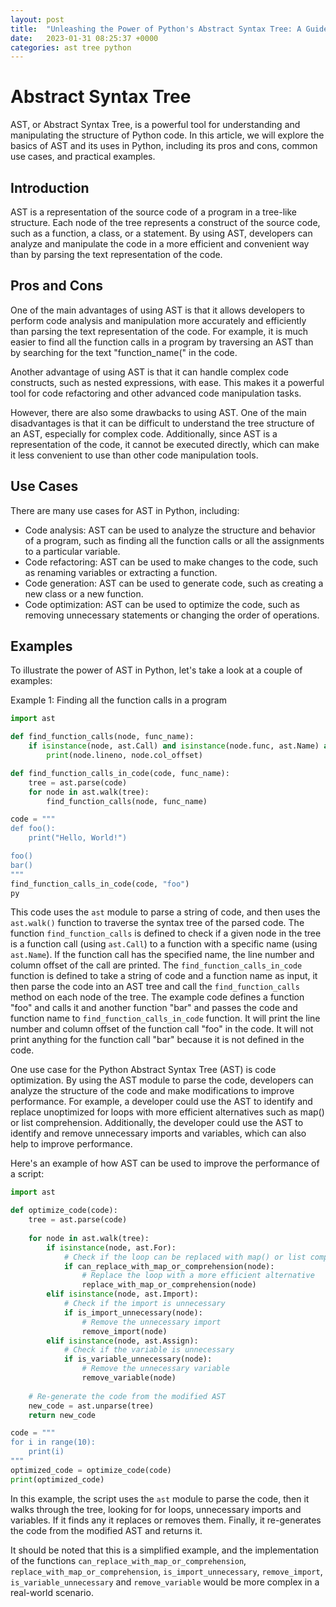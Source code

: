 ```yaml
---
layout: post
title:  "Unleashing the Power of Python's Abstract Syntax Tree: A Guide to Understanding and Manipulating Code Structure"
date:   2023-01-31 08:25:37 +0000
categories: ast tree python
---
```


# Abstract Syntax Tree

AST, or Abstract Syntax Tree, is a powerful tool for understanding and manipulating the structure of Python code. In this article, we will explore the basics of AST and its uses in Python, including its pros and cons, common use cases, and practical examples.

## Introduction

AST is a representation of the source code of a program in a tree-like structure. Each node of the tree represents a construct of the source code, such as a function, a class, or a statement. By using AST, developers can analyze and manipulate the code in a more efficient and convenient way than by parsing the text representation of the code.

## Pros and Cons

One of the main advantages of using AST is that it allows developers to perform code analysis and manipulation more accurately and efficiently than parsing the text representation of the code. For example, it is much easier to find all the function calls in a program by traversing an AST than by searching for the text "function\_name(" in the code.

Another advantage of using AST is that it can handle complex code constructs, such as nested expressions, with ease. This makes it a powerful tool for code refactoring and other advanced code manipulation tasks.

However, there are also some drawbacks to using AST. One of the main disadvantages is that it can be difficult to understand the tree structure of an AST, especially for complex code. Additionally, since AST is a representation of the code, it cannot be executed directly, which can make it less convenient to use than other code manipulation tools.

## Use Cases

There are many use cases for AST in Python, including:

* Code analysis: AST can be used to analyze the structure and behavior of a program, such as finding all the function calls or all the assignments to a particular variable.
* Code refactoring: AST can be used to make changes to the code, such as renaming variables or extracting a function.
* Code generation: AST can be used to generate code, such as creating a new class or a new function.
* Code optimization: AST can be used to optimize the code, such as removing unnecessary statements or changing the order of operations.

## Examples

To illustrate the power of AST in Python, let's take a look at a couple of examples:

Example 1: Finding all the function calls in a program

```python
import ast

def find_function_calls(node, func_name):
    if isinstance(node, ast.Call) and isinstance(node.func, ast.Name) and node.func.id == func_name:
        print(node.lineno, node.col_offset)

def find_function_calls_in_code(code, func_name):
    tree = ast.parse(code)
    for node in ast.walk(tree):
        find_function_calls(node, func_name)

code = """
def foo():
    print("Hello, World!")

foo()
bar()
"""
find_function_calls_in_code(code, "foo")
py
```

This code uses the `ast` module to parse a string of code, and then uses the `ast.walk()` function to traverse the syntax tree of the parsed code. The function `find_function_calls` is defined to check if a given node in the tree is a function call (using `ast.Call`) to a function with a specific name (using `ast.Name`). If the function call has the specified name, the line number and column offset of the call are printed. The `find_function_calls_in_code` function is defined to take a string of code and a function name as input, it then parse the code into an AST tree and call the `find_function_calls` method on each node of the tree. The example code defines a function "foo" and calls it and another function "bar" and passes the code and function name to `find_function_calls_in_code` function. It will print the line number and column offset of the function call "foo" in the code. It will not print anything for the function call "bar" because it is not defined in the code.

One use case for the Python Abstract Syntax Tree (AST) is code optimization. By using the AST module to parse the code, developers can analyze the structure of the code and make modifications to improve performance. For example, a developer could use the AST to identify and replace unoptimized for loops with more efficient alternatives such as map() or list comprehension. Additionally, the developer could use the AST to identify and remove unnecessary imports and variables, which can also help to improve performance.

Here's an example of how AST can be used to improve the performance of a script:

```python
import ast

def optimize_code(code):
    tree = ast.parse(code)
    
    for node in ast.walk(tree):
        if isinstance(node, ast.For):
            # Check if the loop can be replaced with map() or list comprehension
            if can_replace_with_map_or_comprehension(node):
                # Replace the loop with a more efficient alternative
                replace_with_map_or_comprehension(node)
        elif isinstance(node, ast.Import):
            # Check if the import is unnecessary
            if is_import_unnecessary(node):
                # Remove the unnecessary import
                remove_import(node)
        elif isinstance(node, ast.Assign):
            # Check if the variable is unnecessary
            if is_variable_unnecessary(node):
                # Remove the unnecessary variable
                remove_variable(node)
                
    # Re-generate the code from the modified AST
    new_code = ast.unparse(tree)
    return new_code

code = """
for i in range(10):
    print(i)
"""
optimized_code = optimize_code(code)
print(optimized_code)

```

In this example, the script uses the `ast` module to parse the code, then it walks through the tree, looking for for loops, unnecessary imports and variables. If it finds any it replaces or removes them. Finally, it re-generates the code from the modified AST and returns it.

It should be noted that this is a simplified example, and the implementation of the functions `can_replace_with_map_or_comprehension`, `replace_with_map_or_comprehension`, `is_import_unnecessary`, `remove_import`, `is_variable_unnecessary` and `remove_variable` would be more complex in a real-world scenario.
